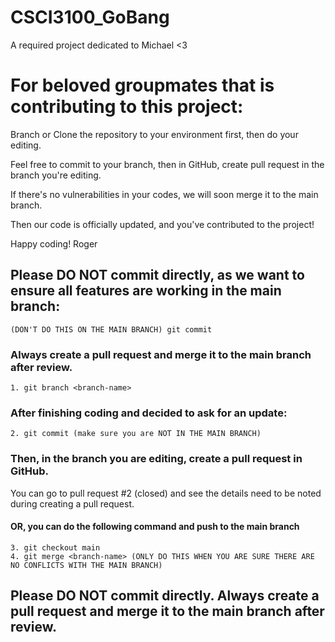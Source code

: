 # CSCI3100_GoBang
A required project dedicated to Michael <3

# For beloved groupmates that is contributing to this project:

Branch or Clone the repository to your environment first, then do your editing.

Feel free to commit to your branch, then in GitHub, create pull request in the branch you're editing.

If there's no vulnerabilities in your codes, we will soon merge it to the main branch.

Then our code is officially updated, and you've contributed to the project!

Happy coding!
Roger


## Please DO NOT commit directly, as we want to ensure all features are working in the main branch:
    (DON'T DO THIS ON THE MAIN BRANCH) git commit
### Always create a pull request and merge it to the main branch after review.
    1. git branch <branch-name>
### After finishing coding and decided to ask for an update:
    2. git commit (make sure you are NOT IN THE MAIN BRANCH)
### Then, in the branch you are editing, create a pull request in GitHub.
You can go to pull request #2 (closed) and see the details need to be noted during creating a pull request.
#### OR, you can do the following command and push to the main branch
    3. git checkout main
    4. git merge <branch-name> (ONLY DO THIS WHEN YOU ARE SURE THERE ARE NO CONFLICTS WITH THE MAIN BRANCH)
    
## Please DO NOT commit directly. Always create a pull request and merge it to the main branch after review.
